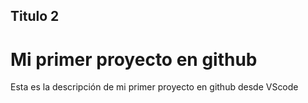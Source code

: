 

## Titulo 2

# Mi primer proyecto en github
Esta es la descripción de mi primer proyecto en github desde VScode